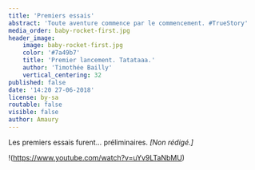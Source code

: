 ```yaml
---
title: 'Premiers essais'
abstract: 'Toute aventure commence par le commencement. #TrueStory'
media_order: baby-rocket-first.jpg
header_image:
    image: baby-rocket-first.jpg
    color: '#7a49b7'
    title: 'Premier lancement. Tatataaa.'
    author: 'Timothée Bailly'
    vertical_centering: 32
published: false
date: '14:20 27-06-2018'
license: by-sa
routable: false
visible: false
author: Amaury
---
```


Les premiers essais furent… préliminaires. _[Non rédigé.]_

!(https://www.youtube.com/watch?v=uYv9LTaNbMU)
